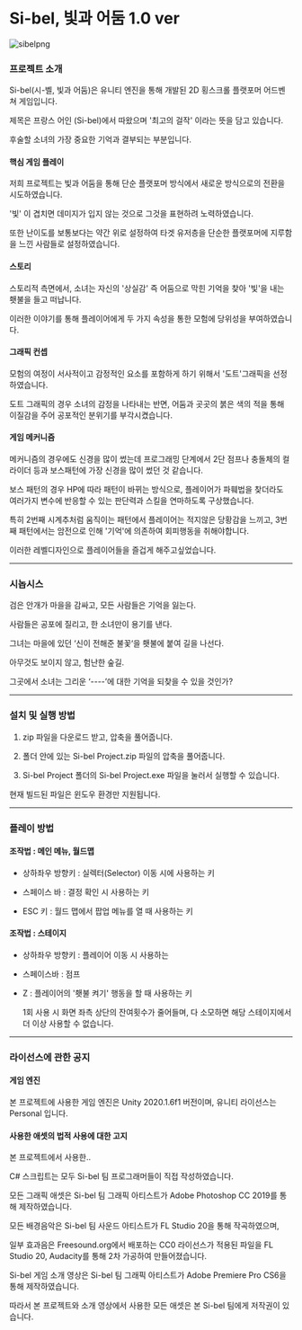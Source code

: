 # Si-bel, 빛과 어둠 1.0 ver

![sibelpng](https://user-images.githubusercontent.com/76141150/102442598-22d39480-4068-11eb-81fc-a93a0f2ac93b.png)

### 프로젝트 소개

Si-bel(시-벨, 빛과 어둠)은 유니티 엔진을 통해 개발된 2D 횡스크롤 플랫포머 어드벤쳐 게임입니다.

제목은 프랑스 어인 (Si-bel)에서 따왔으며 '최고의 걸작' 이라는 뜻을 담고 있습니다.

후술할 소녀의 가장 중요한 기억과 결부되는 부분입니다.

#### 핵심 게임 플레이

저희 프로젝트는 빛과 어둠을 통해 단순 플랫포머 방식에서 새로운 방식으로의 전환을 시도하였습니다.

'빛' 이 겹치면 데미지가 입지 않는 것으로 그것을 표현하려 노력하였습니다.

또한 난이도를 보통보다는 약간 위로 설정하여 타겟 유저층을 단순한 플랫포머에 지루함을 느낀 사람들로 설정하였습니다.

#### 스토리

스토리적 측면에서, 소녀는 자신의 '상실감' 즉 어둠으로 막힌 기억을 찾아 '빛'을 내는 횃불을 들고 떠납니다.

이러한 이야기를 통해 플레이어에게 두 가지 속성을 통한 모험에 당위성을 부여하였습니다.

#### 그래픽 컨셉

모험의 여정이 서사적이고 감정적인 요소를 포함하게 하기 위해서 '도트'그래픽을 선정하였습니다.

도트 그래픽의 경우 소녀의 감정을 나타내는 반면, 어둠과 곳곳의 붉은 색의 적을 통해 이질감을 주어 공포적인 분위기를 부각시켰습니다.

#### 게임 메커니즘

메커니즘의 경우에도 신경을 많이 썼는데 프로그래밍 단계에서 2단 점프나 충돌체의 컬라이더 등과 보스패턴에 가장 신경을 많이 썼던 것 같습니다.

보스 패턴의 경우 HP에 따라 패턴이 바뀌는 방식으로, 플레이어가 파훼법을 찾더라도 여러가지 변수에 반응할 수 있는 판단력과 스킬을 연마하도록 구상했습니다.

특히 2번째 시계추처럼 움직이는 패턴에서 플레이어는 적지않은 당황감을 느끼고, 3번째 패턴에서는 암전으로 인해 '기억'에 의존하여 회피행동을 취해야합니다.

이러한 레벨디자인으로 플레이어들을 즐겁게 해주고싶었습니다.

---

### 시놉시스

검은 안개가 마을을 감싸고, 모든 사람들은 기억을 잃는다.

사람들은 공포에 질리고, 한 소녀만이 용기를 낸다.

그녀는 마을에 있던 ‘신이 전해준 불꽃‘을 횃불에 붙여 길을 나선다.

아무것도 보이지 않고, 험난한 숲길.

그곳에서 소녀는 그리운 ‘----’에 대한 기억을 되찾을 수 있을 것인가? 

---

### 설치 및 실행 방법

1. zip 파일을 다운로드 받고, 압축을 풀어줍니다.

2. 폴더 안에 있는 Si-bel Project.zip 파일의 압축을 풀어줍니다.

3. Si-bel Project 폴더의 Si-bel Project.exe 파일을 눌러서 실행할 수 있습니다.

현재 빌드된 파일은 윈도우 환경만 지원됩니다.

---

### 플레이 방법

#### 조작법 : 메인 메뉴, 월드맵

- 상하좌우 방향키 :  실렉터(Selector) 이동 시에 사용하는 키

- 스페이스 바 : 결정 확인 시 사용하는 키

- ESC 키 : 월드 맵에서 팝업 메뉴를 열 때 사용하는 키

#### 조작법 : 스테이지

- 상하좌우 방향키 : 플레이어 이동 시 사용하는 

- 스페이스바 : 점프

- Z : 플레이어의 '횃불 켜기' 행동을 할 때 사용하는 키

  1회 사용 시 화면 좌측 상단의 잔여횟수가 줄어들며, 다 소모하면 해당 스테이지에서 더 이상 사용할 수 없습니다.
  
---

### 라이선스에 관한 공지

#### 게임 엔진

본 프로젝트에 사용한 게임 엔진은 Unity 2020.1.6f1 버전이며, 유니티 라이선스는 Personal 입니다.

#### 사용한 애셋의 법적 사용에 대한 고지

본 프로젝트에서 사용한..

C# 스크립트는 모두 Si-bel 팀 프로그래머들이 직접 작성하였습니다.

모든 그래픽 애셋은 Si-bel 팀 그래픽 아티스트가 Adobe Photoshop CC 2019를 통해 제작하였습니다.

모든 배경음악은 Si-bel 팀 사운드 아티스트가 FL Studio 20을 통해 작곡하였으며,

일부 효과음은 Freesound.org에서 배포하는 CC0 라이선스가 적용된 파일을 FL Studio 20, Audacity를 통해 2차 가공하여 만들어졌습니다.

Si-bel 게임 소개 영상은 Si-bel 팀 그래픽 아티스트가 Adobe Premiere Pro CS6을 통해 제작하였습니다.

따라서 본 프로젝트와 소개 영상에서 사용한 모든 애셋은 본 Si-bel 팀에게 저작권이 있습니다.
